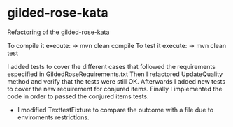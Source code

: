 # gilded-rose-kata
Refactoring of the gilded-rose-kata

To compile it execute: 
-> mvn clean compile
To test it execute: 
-> mvn clean test

I added tests to cover the different cases that followed the requirements especified in GildedRoseRequirements.txt
Then I refactored UpdateQuality method and verify that the tests were still OK.
Afterwards I added new tests to cover the new requirement for conjured items.
Finally I implemented the code in order to passed the conjured items tests.

* I modified TexttestFixture to compare the outcome with a file due to enviroments restrictions.
